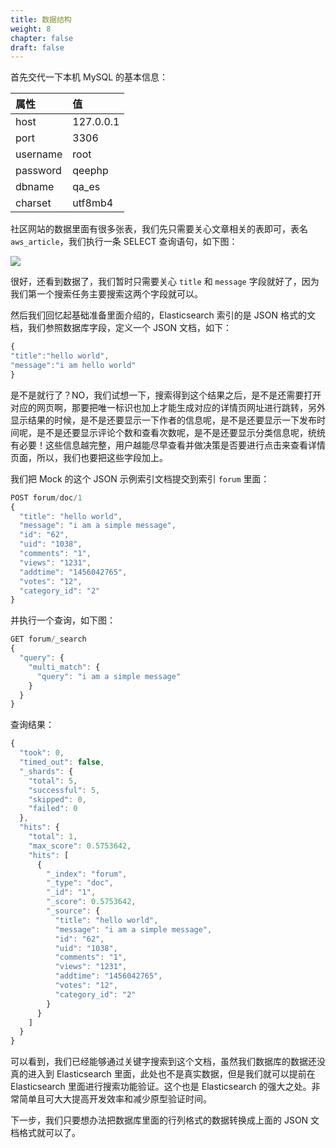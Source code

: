 ```yaml
---
title: 数据结构
weight: 8
chapter: false
draft: false
---
```


首先交代一下本机 MySQL 的基本信息：


| 属性  | 值 |
| :-- | :-- |
| host  | 127.0.0.1 |
| port | 3306 |
| username | root |
| password | qeephp |
| dbname | qa_es |
| charset | utf8mb4 |


社区网站的数据里面有很多张表，我们先只需要关心文章相关的表即可，表名
`aws_article`，我们执行一条 SELECT 查询语句，如下图：

![](../../../static/media/15287928224682/15287973833321.jpg)

很好，还看到数据了，我们暂时只需要关心 `title` 和 `message` 字段就好了，因为我们第一个搜索任务主要搜索这两个字段就可以。

然后我们回忆起基础准备里面介绍的，Elasticsearch 索引的是 JSON 格式的文档，我们参照数据库字段，定义一个 JSON 文档，如下：

```js
{
"title":"hello world",
"message":"i am hello world"
}
```

是不是就行了？NO，我们试想一下，搜索得到这个结果之后，是不是还需要打开对应的网页啊，那要把唯一标识也加上才能生成对应的详情页网址进行跳转，另外显示结果的时候，是不是还要显示一下作者的信息呢，是不是还要显示一下发布时间呢，是不是还要显示评论个数和查看次数呢，是不是还要显示分类信息呢，统统有必要！这些信息越完整，用户越能尽早查看并做决策是否要进行点击来查看详情页面，所以，我们也要把这些字段加上。

我们把 Mock 的这个 JSON 示例索引文档提交到索引 `forum` 里面：

```js
POST forum/doc/1
{
  "title": "hello world",
  "message": "i am a simple message",
  "id": "62",
  "uid": "1038",
  "comments": "1",
  "views": "1231",
  "addtime": "1456042765",
  "votes": "12",
  "category_id": "2"
}
```

并执行一个查询，如下图：

```js
GET forum/_search
{
  "query": {
    "multi_match": {
      "query": "i am a simple message"
    }
  }
}
```

查询结果：

```js
{
  "took": 0,
  "timed_out": false,
  "_shards": {
    "total": 5,
    "successful": 5,
    "skipped": 0,
    "failed": 0
  },
  "hits": {
    "total": 1,
    "max_score": 0.5753642,
    "hits": [
      {
        "_index": "forum",
        "_type": "doc",
        "_id": "1",
        "_score": 0.5753642,
        "_source": {
          "title": "hello world",
          "message": "i am a simple message",
          "id": "62",
          "uid": "1038",
          "comments": "1",
          "views": "1231",
          "addtime": "1456042765",
          "votes": "12",
          "category_id": "2"
        }
      }
    ]
  }
}
```
可以看到，我们已经能够通过关键字搜索到这个文档，虽然我们数据库的数据还没真的进入到 Elasticsearch 里面，此处也不是真实数据，但是我们就可以提前在Elasticsearch 里面进行搜索功能验证。这个也是 Elasticsearch 的强大之处。非常简单且可大大提高开发效率和减少原型验证时间。

下一步，我们只要想办法把数据库里面的行列格式的数据转换成上面的 JSON 文档格式就可以了。
